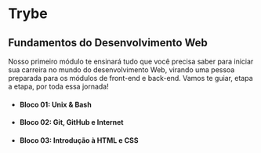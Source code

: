 # Trybe

## Fundamentos do Desenvolvimento Web

Nosso primeiro módulo te ensinará tudo que você precisa saber para iniciar sua carreira no mundo do desenvolvimento Web, virando uma pessoa preparada para os módulos de front-end e back-end. Vamos te guiar, etapa a etapa, por toda essa jornada!

 - #### Bloco 01: Unix & Bash
   
 - #### Bloco 02: Git, GitHub e Internet

 - #### Bloco 03: Introdução à HTML e CSS

